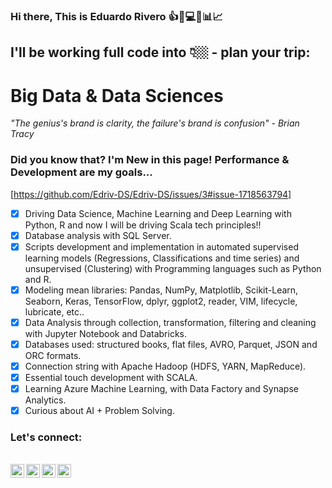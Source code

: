 ### Hi there, This is Eduardo Rivero :+1::rocket::computer::pushpin::bar_chart::chart_with_upwards_trend:

## I'll be working full code into 👇🏼 - plan your trip:

# Big Data & Data Sciences

*"The genius's brand is clarity, the failure's brand is confusion" - Brian Tracy*

 ### Did you know that? I'm New in this page! Performance & Development are my goals...

 [https://github.com/Edriv-DS/Edriv-DS/issues/3#issue-1718563794]

- [X] Driving Data Science, Machine Learning and Deep Learning with Python, R and now I will be driving Scala tech principles!!
- [X] Database analysis with SQL Server.
- [X] Scripts development and implementation in automated supervised learning models (Regressions, Classifications and time series) and unsupervised (Clustering) with Programming languages such as Python and R.
- [X] Modeling mean libraries: Pandas, NumPy, Matplotlib, Scikit-Learn, Seaborn, Keras, TensorFlow, dplyr, ggplot2, reader, VIM, lifecycle, lubricate, etc..
- [X] Data Analysis through collection, transformation, filtering and cleaning with Jupyter Notebook and Databricks.
- [X] Databases used: structured books, flat files, AVRO, Parquet, JSON and ORC formats.
- [X] Connection string with Apache Hadoop (HDFS, YARN, MapReduce).
- [X] Essential touch development with SCALA.
- [X] Learning Azure Machine Learning, with Data Factory and Synapse Analytics.
- [X] Curious about AI + Problem Solving.

### Let's connect:

<br>
<a href="https://www.linkedin.com/in/reduardoj/">
  <img align="left" alt="LinkedIn" width="22px" src="https://cdn.jsdelivr.net/npm/simple-icons@v3/icons/linkedin.svg" />
 </a>
 <a href="https://www.instagram.com/reduardoj/?hl=es">
  <img align="left" alt="Instagram" width="22px" src="https://cdn.jsdelivr.net/npm/simple-icons@v3/icons/instagram.svg" />
 </a>
 <a href="https://www.twitter.com/EduardoR1105">
  <img align="left" alt="Twitter" width="22px" src="https://github.com/Edriv-DS/Edriv-DS/assets/98086978/04013f61-d364-4ef7-b5ce-8ff8d8d738d4)" />
 </a>
  </a>
  <!--<a href="https://www.tiktok.com/@allspreadsheet">
  <img align="left" alt="mail" width="22px" src="https://cdn.jsdelivr.net/npm/simple-icons@3.13.0/icons/tiktok.svg" />
 </a>-->
 <a href="mailto:?to=reduardoj@hotmail.com&subject=Example%20Subject%20Line&body=Example%20Body%20Contents">
  <img align="left" alt="mail" width="22px" src="https://cdn.jsdelivr.net/npm/simple-icons@3.13.0/icons/mail-dot-ru.svg">
 </a>
 </br>
